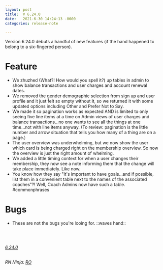 ```yaml
---
layout: post
title:  V 6.24.0
date:   2021-6-30 14:24:13 -0600
categories: release-note

---
```

Version 6.24.0 debuts a handful of new features (if the hand happened to belong to a six-fingered person). 

# Feature

- We zhuzhed (What?! How would you spell it?) up tables in admin to show balance transactions and user charges and account renewal dates. 
- We removed the gender demographic selection from sign up and user profile and it just felt so empty without it, so we returned it with some updated options including Other and Prefer Not to Say.
- We made it so pagination works as expected AND is limited to only seeing five line items at a time on Admin views of user charges and balance transactions...no one wants to see all the things at one time...not with line items anyway. (To review: pagination is the little number and arrow situation that tells you how many of a thing are on a page.)
- The user overview was underwhelming, but we now show the user which card is being charged right on the membership overview. So now the overview is just the right amount of whelming.  
- We added a little timing context for when a user changes their membership, they now see a note informing them that the change will take place immediately. Like now. 
- You know how they say "It's important to have goals...and if possible, list them in a convenient table next to the names of the associated coaches"?! Well, Coach Admins now have such a table. #commonphrases


# Bugs

- These are not the bugs you're looing for. ::waves hand:: 



<br/>


<br/>

*[6.24.0](https://github.com/streetparking/my-streetparking/releases/tag/v6.24.0)*
<br/>
<br/>


_RN Ninja: [RO](https://github.com/robyanna)_
 
 
 